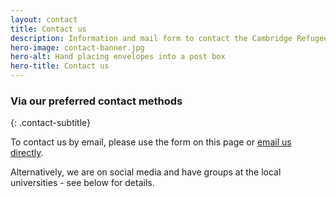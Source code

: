```yaml
---
layout: contact
title: Contact us
description: Information and mail form to contact the Cambridge Refugee Resettlement Campaign
hero-image: contact-banner.jpg
hero-alt: Hand placing envelopes into a post box
hero-title: Contact us
---
```


### Via our preferred contact methods
{: .contact-subtitle}

To contact us by email, please use the form on this page or [email us directly](mailto:info@cambridgerefugees.org).

Alternatively, we are on social media and have groups at the local universities - see below for details.
